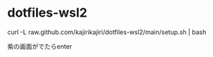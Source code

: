 # dotfiles-wsl2

 curl -L raw.github.com/kajirikajiri/dotfiles-wsl2/main/setup.sh | bash

紫の画面がでたらenter
